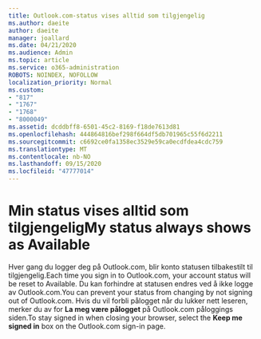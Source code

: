 ```yaml
---
title: Outlook.com-status vises alltid som tilgjengelig
ms.author: daeite
author: daeite
manager: joallard
ms.date: 04/21/2020
ms.audience: Admin
ms.topic: article
ms.service: o365-administration
ROBOTS: NOINDEX, NOFOLLOW
localization_priority: Normal
ms.custom:
- "817"
- "1767"
- "1768"
- "8000049"
ms.assetid: dcddbff8-6501-45c2-8169-f18de7613d81
ms.openlocfilehash: 444864816bef298f664df5db701965c55f6d2211
ms.sourcegitcommit: c6692ce0fa1358ec3529e59ca0ecdfdea4cdc759
ms.translationtype: MT
ms.contentlocale: nb-NO
ms.lasthandoff: 09/15/2020
ms.locfileid: "47777014"
---
```

# <a name="my-status-always-shows-as-available"></a><span data-ttu-id="592cf-102">Min status vises alltid som tilgjengelig</span><span class="sxs-lookup"><span data-stu-id="592cf-102">My status always shows as Available</span></span>

<span data-ttu-id="592cf-103">Hver gang du logger deg på Outlook.com, blir konto statusen tilbakestilt til tilgjengelig.</span><span class="sxs-lookup"><span data-stu-id="592cf-103">Each time you sign in to Outlook.com, your account status will be reset to Available.</span></span> <span data-ttu-id="592cf-104">Du kan forhindre at statusen endres ved å ikke logge av Outlook.com.</span><span class="sxs-lookup"><span data-stu-id="592cf-104">You can prevent your status from changing by not signing out of Outlook.com.</span></span> <span data-ttu-id="592cf-105">Hvis du vil forbli pålogget når du lukker nett leseren, merker du av for **La meg være pålogget** på Outlook.com påloggings siden.</span><span class="sxs-lookup"><span data-stu-id="592cf-105">To stay signed in when closing your browser, select the **Keep me signed in** box on the Outlook.com sign-in page.</span></span>
